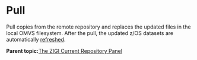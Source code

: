 # Pull

Pull copies from the remote repository and replaces the updated files in the local OMVS filesystem. After the pull, the updated z/OS datasets are automatically [refreshed](#_Refresh).

**Parent topic:**[The ZIGI Current Repository Panel](zOS_ISPF_Git_Interface_Users_Guide_V3R0_the_zigi_current_repository_panel.md)

